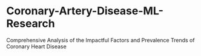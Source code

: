 # Coronary-Artery-Disease-ML-Research
Comprehensive Analysis of the Impactful Factors and Prevalence Trends of Coronary Heart Disease
